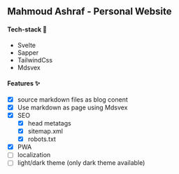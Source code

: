 ## Mahmoud Ashraf - Personal Website

#### Tech-stack 🥞

- Svelte
- Sapper
- TailwindCss
- Mdsvex

#### Features ✨

- [x] source markdown files as blog conent
- [x] Use markdown as page using Mdsvex
- [x] SEO
  - [x] head metatags
  - [x] sitemap.xml
  - [x] robots.txt
- [x] PWA
- [ ] localization
- [ ] light/dark theme (only dark theme available)
